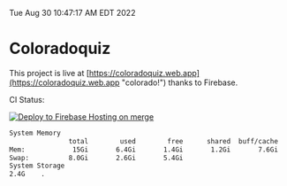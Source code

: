 Tue Aug 30 10:47:17 AM EDT 2022

# Coloradoquiz


This project is live at [https://coloradoquiz.web.app](https://coloradoquiz.web.app "colorado!") thanks to Firebase.

CI Status: 

[![Deploy to Firebase Hosting on merge](https://github.com/teamkushal/coloradoquiz/actions/workflows/firebase-hosting-merge.yml/badge.svg)](https://github.com/teamkushal/coloradoquiz/actions/workflows/firebase-hosting-merge.yml)

```bash
System Memory
               total        used        free      shared  buff/cache   available
Mem:            15Gi       6.4Gi       1.4Gi       1.2Gi       7.6Gi       7.4Gi
Swap:          8.0Gi       2.6Gi       5.4Gi
System Storage
2.4G	.
```
